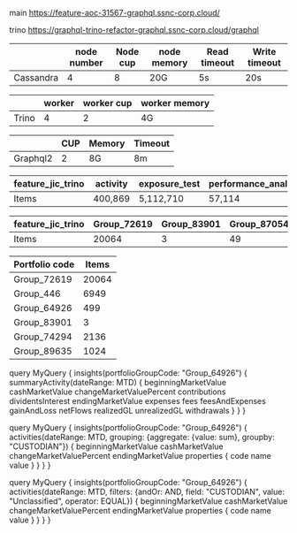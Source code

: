 main https://feature-aoc-31567-graphql.ssnc-corp.cloud/

trino https://graphql-trino-refactor-graphql.ssnc-corp.cloud/graphql

|           | node number | Node cup | node memory | Read timeout | Write timeout |
| --------- | ----------- | -------- | ----------- | ------------ | ------------- |
| Cassandra | 4           | 8        | 20G         | 5s           | 20s           |

|       | worker | worker cup | worker memory |
| ----- | ------ | ---------- | ------------- |
| Trino | 4      | 2          | 4G            |

|          | CUP  | Memory | Timeout |
| -------- | ---- | ------ | ------- |
| Graphql2 | 2    | 8G     | 8m      |

| feature_jic_trino | activity | exposure_test | performance_analysis | portfolio | portfolio_by_group | portfolio_property_by_tenant | portfolio_property_by_portfolio |
| ----------------- | -------- | ------------- | -------------------- | --------- | ------------------ | ---------------------------- | ------------------------------- |
| Items             | 400,869  | 5,112,710     | 57,114               | 23,130    | 807,984            | 5                            | 124,250                         |



| feature_jic_trino | Group_72619 | Group_83901 | Group_87054 | Group_89685 | Group_89635 | Group_20752 | Group_64926 | Group_110073 | Group_446 | Group_64914 | Group_75322 | Group_74294 | Group_110081 |
| ----------------- | ----------- | ----------- | ----------- | ----------- | ----------- | ----------- | ----------- | ------------ | --------- | ----------- | ----------- | ----------- | ------------ |
| Items             | 20064       | 3           | 49          | 18481       | 1024        | 3907        | 499         | 473          | 6949      | 938         | 119         | 2136        | 14456        |



| Portfolio code | Items |
| -------------- | ----- |
| Group_72619    | 20064 |
| Group_446      | 6949  |
| Group_64926    | 499   |
| Group_83901    | 3     |
| Group_74294    | 2136  |
| Group_89635    | 1024  |



query MyQuery {
  insights(portfolioGroupCode: "Group_64926") {
    summaryActivity(dateRange: MTD) {
      beginningMarketValue
      cashMarketValue
      changeMarketValuePercent
      contributions
      dividentsInterest
      endingMarketValue
      expenses
      fees
      feesAndExpenses
      gainAndLoss
      netFlows
      realizedGL
      unrealizedGL
      withdrawals
    }
  }
}

query MyQuery {
  insights(portfolioGroupCode: "Group_64926") {
    activities(dateRange: MTD, grouping: {aggregate: {value: sum}, groupby: "CUSTODIAN"}) {
      beginningMarketValue
      cashMarketValue
      changeMarketValuePercent
      endingMarketValue
      properties {
        code
        name
        value
      }
    }
  }
}



query MyQuery {
  insights(portfolioGroupCode: "Group_64926") {
    activities(dateRange: MTD, filters: {andOr: AND, field: "CUSTODIAN", value: "Unclassified", operator: EQUAL}) {
      beginningMarketValue
      cashMarketValue
      changeMarketValuePercent
      endingMarketValue
      properties {
        code
        name
        value
      }
    }
  }
}

